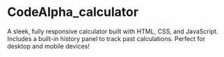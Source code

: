 # CodeAlpha_calculator
A sleek, fully responsive calculator built with HTML, CSS, and JavaScript. Includes a built-in history panel to track past calculations. Perfect for desktop and mobile devices!
